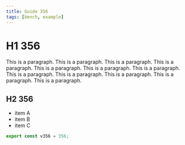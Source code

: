 ```yaml
---
title: Guide 356
tags: [bench, example]
---
```


# H1 356

This is a paragraph. This is a paragraph. This is a paragraph. This is a paragraph. This is a paragraph. This is a paragraph. This is a paragraph. This is a paragraph. This is a paragraph. This is a paragraph. This is a paragraph. This is a paragraph. 

## H2 356

- item A
- item B
- item C

```ts
export const v356 = 356;
```